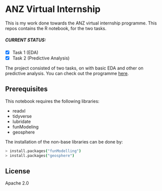 # ANZ Virtual Internship

This is my work done towards the ANZ virtual internship programme. This repos contains the R notebook, for the two tasks.

##### CURRENT STATUS:
- [x] Task 1 (EDA)
- [x] Task 2 (Predictive Analysis)
 
The project consisted of two tasks, on with basic EDA and other on predictive analysis. You can check out the programme [here](https://www.insidesherpa.com/virtual-internships/prototype/ZLJCsrpkHo9pZBJNY/Data%40ANZ%20Program).

## Prerequisites
This notebook requires the following libraries:
* readxl
* tidyverse
* lubridate
* funModeling
* geosphere

The installation of the non-base libraries can be done by:
```sh
> install.packages("funModelling")
> install.packages("geosphere")
```


License
------
Apache 2.0 
